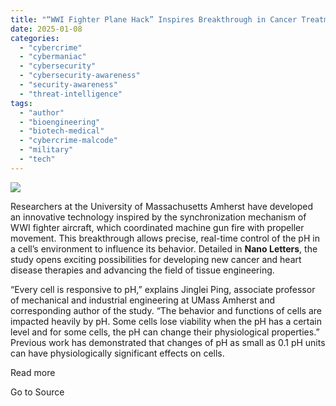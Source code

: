 ```yaml
---
title: "“WWI Fighter Plane Hack” Inspires Breakthrough in Cancer Treatment"
date: 2025-01-08
categories: 
  - "cybercrime"
  - "cybermaniac"
  - "cybersecurity"
  - "cybersecurity-awareness"
  - "security-awareness"
  - "threat-intelligence"
tags: 
  - "author"
  - "bioengineering"
  - "biotech-medical"
  - "cybercrime-malcode"
  - "military"
  - "tech"
---
```


![](https://lifeboat.com/blog.images/wwi-fighter-plane-hack-inspires-breakthrough-in-cancer-treatment3.jpg)

Researchers at the University of Massachusetts Amherst have developed an innovative technology inspired by the synchronization mechanism of WWI fighter aircraft, which coordinated machine gun fire with propeller movement. This breakthrough allows precise, real-time control of the pH in a cell’s environment to influence its behavior. Detailed in __Nano Letters__, the study opens exciting possibilities for developing new cancer and heart disease therapies and advancing the field of tissue engineering.

“Every cell is responsive to pH,” explains Jinglei Ping, associate professor of mechanical and industrial engineering at UMass Amherst and corresponding author of the study. “The behavior and functions of cells are impacted heavily by pH. Some cells lose viability when the pH has a certain level and for some cells, the pH can change their physiological properties.” Previous work has demonstrated that changes of pH as small as 0.1 pH units can have physiologically significant effects on cells.

Read more

Go to Source
